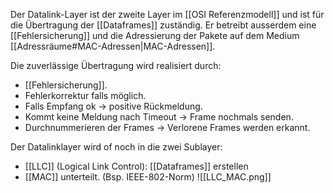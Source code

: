 Der Datalink-Layer ist der zweite Layer im [[OSI Referenzmodell]] und ist für die Übertragung der [[Dataframes]] zuständig. Er betreibt ausserdem eine [[Fehlersicherung]] und die Adressierung der Pakete auf dem Medium [[Adressräume#MAC-Adressen|MAC-Adressen]].

Die zuverlässige Übertragung wird realisiert durch:
- [[Fehlersicherung]].
- Fehlerkorrektur falls möglich.
- Falls Empfang ok -> positive Rückmeldung.
- Kommt keine Meldung nach Timeout -> Frame nochmals senden.
- Durchnummerieren der Frames -> Verlorene Frames werden erkannt.

Der Datalinklayer wird of noch in die zwei Sublayer:
- [[LLC]] (Logical Link Control): [[Dataframes]] erstellen
- [[MAC]]
unterteilt. (Bsp. IEEE-802-Norm)
![[LLC_MAC.png]]
